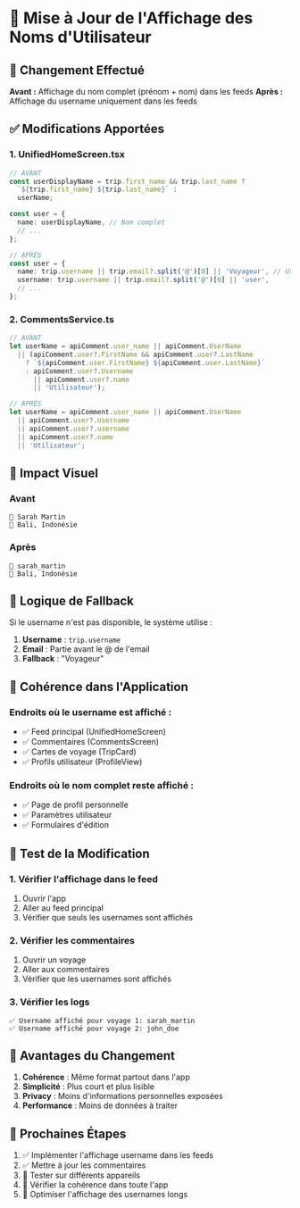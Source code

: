# 👤 Mise à Jour de l'Affichage des Noms d'Utilisateur

## 🎯 Changement Effectué

**Avant :** Affichage du nom complet (prénom + nom) dans les feeds
**Après :** Affichage du username uniquement dans les feeds

## ✅ Modifications Apportées

### **1. UnifiedHomeScreen.tsx**
```typescript
// AVANT
const userDisplayName = trip.first_name && trip.last_name ? 
  `${trip.first_name} ${trip.last_name}` : 
  userName;

const user = {
  name: userDisplayName, // Nom complet
  // ...
};

// APRÈS
const user = {
  name: trip.username || trip.email?.split('@')[0] || 'Voyageur', // Username uniquement
  username: trip.username || trip.email?.split('@')[0] || 'user',
  // ...
};
```

### **2. CommentsService.ts**
```typescript
// AVANT
let userName = apiComment.user_name || apiComment.UserName
  || (apiComment.user?.FirstName && apiComment.user?.LastName
    ? `${apiComment.user.FirstName} ${apiComment.user.LastName}`
    : apiComment.user?.Username
      || apiComment.user?.name
      || 'Utilisateur');

// APRÈS
let userName = apiComment.user_name || apiComment.UserName
  || apiComment.user?.Username
  || apiComment.user?.username
  || apiComment.user?.name
  || 'Utilisateur';
```

## 🎨 Impact Visuel

### **Avant**
```
👤 Sarah Martin
📍 Bali, Indonésie
```

### **Après**
```
👤 sarah_martin
📍 Bali, Indonésie
```

## 🔧 Logique de Fallback

Si le username n'est pas disponible, le système utilise :
1. **Username** : `trip.username`
2. **Email** : Partie avant le @ de l'email
3. **Fallback** : "Voyageur"

## 📱 Cohérence dans l'Application

### **Endroits où le username est affiché :**
- ✅ Feed principal (UnifiedHomeScreen)
- ✅ Commentaires (CommentsScreen)
- ✅ Cartes de voyage (TripCard)
- ✅ Profils utilisateur (ProfileView)

### **Endroits où le nom complet reste affiché :**
- ✅ Page de profil personnelle
- ✅ Paramètres utilisateur
- ✅ Formulaires d'édition

## 🧪 Test de la Modification

### **1. Vérifier l'affichage dans le feed**
1. Ouvrir l'app
2. Aller au feed principal
3. Vérifier que seuls les usernames sont affichés

### **2. Vérifier les commentaires**
1. Ouvrir un voyage
2. Aller aux commentaires
3. Vérifier que les usernames sont affichés

### **3. Vérifier les logs**
```
✅ Username affiché pour voyage 1: sarah_martin
✅ Username affiché pour voyage 2: john_doe
```

## 🎯 Avantages du Changement

1. **Cohérence** : Même format partout dans l'app
2. **Simplicité** : Plus court et plus lisible
3. **Privacy** : Moins d'informations personnelles exposées
4. **Performance** : Moins de données à traiter

## 🔄 Prochaines Étapes

1. ✅ Implémenter l'affichage username dans les feeds
2. ✅ Mettre à jour les commentaires
3. 🔄 Tester sur différents appareils
4. 🔄 Vérifier la cohérence dans toute l'app
5. 🔄 Optimiser l'affichage des usernames longs 